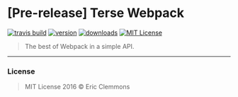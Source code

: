 # [**Pre-release**] Terse Webpack

[![travis build](https://img.shields.io/travis/ericclemmons/terse-webpack.svg)](https://travis-ci.org/ericclemmons/terse-webpack)
[![version](https://img.shields.io/npm/v/terse-webpack.svg)](http://npm.im/terse-webpack)
[![downloads](https://img.shields.io/npm/dm/terse-webpack.svg)](http://npm-stat.com/charts.html?package=terse-webpack)
[![MIT License](https://img.shields.io/npm/l/terse-webpack.svg)](http://opensource.org/licenses/MIT)

> The best of Webpack in a simple API.

- - -



### License

> MIT License 2016 © Eric Clemmons
